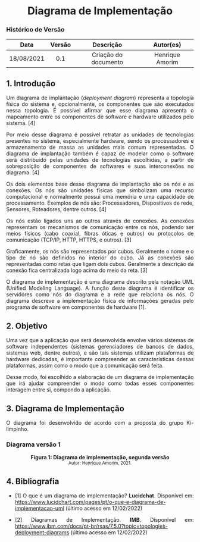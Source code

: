 # <center> Diagrama de Implementação

### Histórico de Versão

|    Data    | Versão |      Descrição       |     Autor(es)     |
| :--------: | :----: | :------------------: | :---------------: |
| 18/08/2021 |  0.1   | Criação do documento | Henrique Amorim |

<div align="justify">

## 1. Introdução

Um diagrama de implantação (_deployment diagram_) representa a topologia física do sistema e, opcionalmente, os componentes que são executados nessa topologia. É possível afirmar que esse diagrama apresenta o mapeamento entre os componentes de software e hardware utilizados pelo sistema. [4]

Por meio desse diagrama é possível retratar as unidades de tecnologias presentes no sistema, especialmente hardware, sendo os processadores e armazenamento de massa as unidades mais comum representadas. O diagrama de implantação também é capaz de modelar como o software será distribuído pelas unidades de tecnologias escolhidas, a partir de sobreposição de componentes de softwares e suas interconexões no diagrama. [4]

Os dois elementos base desse diagrama de implantação são os nós e as conexões. Os nós são unidades físicas que simbolizam uma recurso computacional e normalmente possui uma memória e uma capacidade de processamento. Exemplos de nós são: Processadores, Dispositivos de rede, Sensores, Roteadores, dentre outros. [4]

Os nós estão ligados uns ao outros através de conexões. As conexões representam os mecanismos de comunicação entre os nós, podendo ser meios físicos (cabo coaxial, fibras óticas e outros) ou protocolos de comunicação (TCP/IP, HTTP, HTTPS, e outros). [3]

Graficamente, os nós são representados por cubos. Geralmente o nome e o tipo de nó são definidos no interior do cubo. Já as conexões são representadas como retas que ligam dois cubos. Geralmente a descrição da conexão fica centralizada logo acima do meio da reta. [3]

O diagrama de implementação é uma diagrama descrito pela notação UML (Unified Modeling Language). A função deste diagrama é identificar os servidores como nós do diagrama e a rede que relaciona os nós. O diagrama descreve a implementação física de informações geradas pelo programa de software em componentes de hardware  [1].

## 2. Objetivo

Uma vez que a aplicação que será desenvolvida envolve vários sistemas de software independentes (sistemas gerenciadores de bancos de dados, sistemas web, dentre outros), e são tais sistemas utilizam plataformas de hardware dedicadas, é importante compreender as características dessas plataformas, assim como o modo que a comunicação será feita.

Desse modo, foi escolhido a elaboração de um diagrama de implementação que irá ajudar compreender o modo como todas esses componentes interagem entre si, compondo a aplicação.

## 3. Diagrama de Implementação

O diagrama foi desenvolvido de acordo com a proposta do grupo Ki-limpinho.

### Diagrama versão 1

<p align='center'>
    <!-- Colocar imagem do diagrama aqui -->
    <figcaption align='center'>
        <b>Figura 1: Diagrama de implementação, segunda versão</b>
        <br>
        <small>Autor: Henrique Amorim, 2021.</small>
    </figcaption>
</p>


## 4. Bibliografia

- [1] O que é um diagrama de implementação? **Lucidchat**. Disponível em: https://www.lucidchart.com/pages/pt/o-que-e-diagrama-de-implementacao-uml (último acesso em 12/02/2022)

- [2] Diagramas de Implementação. **IMB**. Disponível em: https://www.ibm.com/docs/pt-br/rsas/7.5.0?topic=topologies-deployment-diagrams (último acesso em 12/02/2022)

<div>